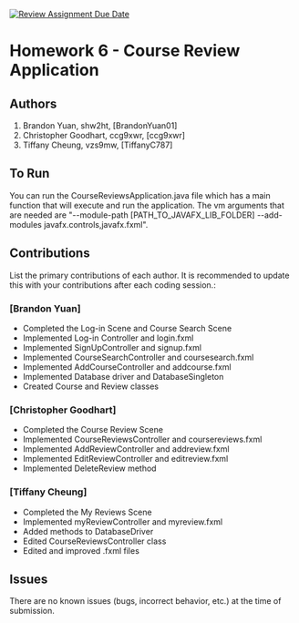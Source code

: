 [![Review Assignment Due Date](https://classroom.github.com/assets/deadline-readme-button-24ddc0f5d75046c5622901739e7c5dd533143b0c8e959d652212380cedb1ea36.svg)](https://classroom.github.com/a/uwW2kZBL)
# Homework 6 - Course Review Application

## Authors
1) Brandon Yuan, shw2ht, [BrandonYuan01]
2) Christopher Goodhart, ccg9xwr, [ccg9xwr]
3) Tiffany Cheung, vzs9mw, [TiffanyC787]


## To Run

You can run the CourseReviewsApplication.java file which has a main function that will execute and run the application. The vm arguments that are needed are "--module-path [PATH_TO_JAVAFX_LIB_FOLDER] --add-modules javafx.controls,javafx.fxml".

## Contributions

List the primary contributions of each author. It is recommended to update this with your contributions after each coding session.:

### [Brandon Yuan]

* Completed the Log-in Scene and Course Search Scene
* Implemented Log-in Controller and login.fxml
* Implemented SignUpController and signup.fxml
* Implemented CourseSearchController and coursesearch.fxml
* Implemented AddCourseController and addcourse.fxml
* Implemented Database driver and DatabaseSingleton
* Created Course and Review classes

### [Christopher Goodhart]

* Completed the Course Review Scene
* Implemented CourseReviewsController and coursereviews.fxml
* Implemented AddReviewController and addreview.fxml
* Implemented EditReviewController and editreview.fxml
* Implemented DeleteReview method

### [Tiffany Cheung]

* Completed the My Reviews Scene
* Implemented myReviewController and myreview.fxml
* Added methods to DatabaseDriver
* Edited CourseReviewsController class
* Edited and improved .fxml files

## Issues

There are no known issues (bugs, incorrect behavior, etc.) at the time of submission.
